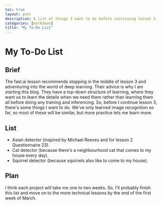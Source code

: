 ```yaml
---
toc: true
layout: post
description: A list of things I want to do before continuing lesson 3.
categories: [markdown]
title: "My To-Do List"
---
```

# My To-Do List
## Brief
The fast.ai lesson recommends stopping in the middle of lesson 3 and adventuring into the world of deep learning. Their advice is why I am starting this blog. They have a top-down structure of learning, where they want us to learn the details when we need them rather than learning them all before doing any training and inferencing. So, before I continue lesson 3, there's some things I want to do. We've only learned image recognition so far, so most of these will be similar, but more practice lets me learn more.
## List
- Asian detector (inspired by Michael Reeves and for lesson 2 Questionnaire 23).
- Cat detector (because there's a neighbourhood cat that comes to my house every day). 
- Squirrel detector (because squirrels also like to come to my house). 

## Plan
I think each project will take me one to two weeks. So, I'll probably finish this list and move on to the more technical lessons by the end of the first week of March.